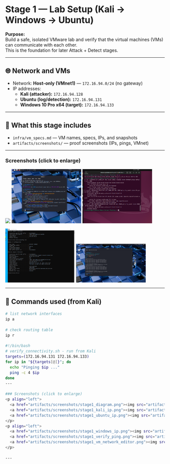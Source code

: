 # Stage 1 — Lab Setup (Kali → Windows → Ubuntu)

**Purpose:**  
Build a safe, isolated VMware lab and verify that the virtual machines (VMs) can communicate with each other.  
This is the foundation for later Attack + Detect stages.

---

## 🌐 Network and VMs

- Network: **Host-only (VMnet1)** — `172.16.94.0/24` (no gateway)
- IP addresses:
  - **Kali (attacker):** `172.16.94.128`
  - **Ubuntu (log/detection):** `172.16.94.131`
  - **Windows 10 Pro x64 (target):** `172.16.94.133`

---

## 📁 What this stage includes
- `infra/vm_specs.md` — VM names, specs, IPs, and snapshots  
- `artifacts/screenshots/` — proof screenshots (IPs, pings, VMnet)  

---

### Screenshots (click to enlarge)
<p align="left">
  <a href="artifacts/screenshots/stage1_diagram.png"><img src="artifacts/screenshots/diagram.png" width="220"></a>
  <a href="artifacts/screenshots/stage1_kali_ip.png"><img src="artifacts/screenshots/kali_ip.png" width="220"></a>
  <a href="artifacts/screenshots/stage1_ubuntu_ip.png"><img src="artifacts/screenshots/ubuntu_ip.png" width="220"></a>
</p>
<p align="left">
  <a href="artifacts/screenshots/stage1_windows_ip.png"><img src="artifacts/screenshots/windows_ip.png" width="220"></a>
  <a href="artifacts/screenshots/stage1_verify_ping.png"><img src="artifacts/screenshots/verify_ping.png" width="220"></a>
</p>

---


## 🧩 Commands used (from Kali)

```bash
# list network interfaces
ip a

# check routing table
ip r

#!/bin/bash
# verify_connectivity.sh - run from Kali
targets=(172.16.94.131 172.16.94.133)
for ip in "${targets[@]}"; do
  echo "Pinging $ip ..."
  ping -c 4 $ip
done
---

### Screenshots (click to enlarge)
<p align="left">
  <a href="artifacts/screenshots/stage1_diagram.png"><img src="artifacts/screenshots/stage1_diagram.png" width="220"></a>
  <a href="artifacts/screenshots/stage1_kali_ip.png"><img src="artifacts/screenshots/stage1_kali_ip.png" width="220"></a>
  <a href="artifacts/screenshots/stage1_ubuntu_ip.png"><img src="artifacts/screenshots/stage1_ubuntu_ip.png" width="220"></a>
</p>
<p align="left">
  <a href="artifacts/screenshots/stage1_windows_ip.png"><img src="artifacts/screenshots/stage1_windows_ip.png" width="220"></a>
  <a href="artifacts/screenshots/stage1_verify_ping.png"><img src="artifacts/screenshots/stage1_verify_ping.png" width="220"></a>
  <a href="artifacts/screenshots/stage1_vm_network_editor.png"><img src="artifacts/screenshots/stage1_vm_network_editor.png" width="220"></a>
</p>

---
